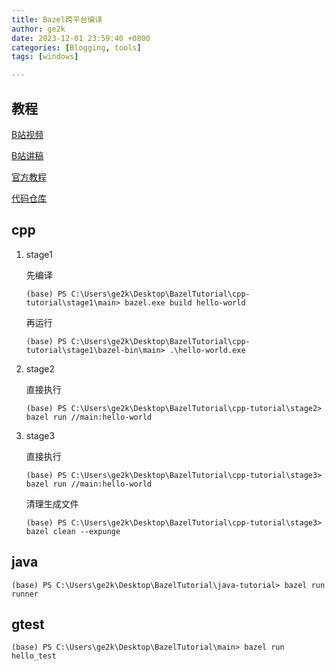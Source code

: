 ```yaml
---
title: Bazel跨平台编译
author: ge2k
date: 2023-12-01 23:59:40 +0800
categories: [Blogging, tools]
tags: [windows]

---
```


## 教程
[B站视频](https://www.bilibili.com/video/BV14h411A7r6/?spm_id_from=333.1007.top_right_bar_window_history.content.click)

[B站讲稿](https://ym9omojhd5.feishu.cn/docx/Z1oudgxiyoe2EPxOapYcZQ0unPf)

[官方教程](https://bazel.build/start/cpp?hl=zh-cn)

[代码仓库](https://github.com/acse-yj522/BazelTutorial)


## cpp

1. stage1

    先编译
    ```shell
    (base) PS C:\Users\ge2k\Desktop\BazelTutorial\cpp-tutorial\stage1\main> bazel.exe build hello-world
    ```
    再运行
    ```shell
    (base) PS C:\Users\ge2k\Desktop\BazelTutorial\cpp-tutorial\stage1\bazel-bin\main> .\hello-world.exe
    ```
2. stage2

    直接执行
    ```shell
    (base) PS C:\Users\ge2k\Desktop\BazelTutorial\cpp-tutorial\stage2> bazel run //main:hello-world
    ```
3. stage3

    直接执行
    ```shell
    (base) PS C:\Users\ge2k\Desktop\BazelTutorial\cpp-tutorial\stage3> bazel run //main:hello-world
    ```
    清理生成文件
    ```shell
    (base) PS C:\Users\ge2k\Desktop\BazelTutorial\cpp-tutorial\stage3> bazel clean --expunge
    ```


## java

```shell
(base) PS C:\Users\ge2k\Desktop\BazelTutorial\java-tutorial> bazel run runner
```

## gtest

```shell
(base) PS C:\Users\ge2k\Desktop\BazelTutorial\main> bazel run hello_test
```